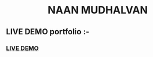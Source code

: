 <h1 align="center">NAAN MUDHALVAN </h1>

## LIVE DEMO portfolio :-
### [LIVE DEMO](https://alwin-04.github.io/NM-PORTFOLIO-/)
